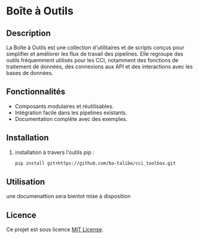 # Boîte à Outils

## Description
La Boîte à Outils est une collection d'utilitaires et de scripts conçus pour simplifier et améliorer les flux de travail des pipelines. Elle regroupe des outils fréquemment utilisés pour les CCI, notamment des fonctions de traitement de données, des connexions aux API et des interactions avec les bases de données.

## Fonctionnalités
- Composants modulaires et réutilisables.
- Intégration facile dans les pipelines existants.
- Documentation complète avec des exemples.

## Installation
1. installation à travers l'outils pip :
    ```bash
    pip install git+https://github.com/ba-talibe/cci_toolbox.git
    ```

## Utilisation
une documenattion sera bientot mise à disposition

## Licence
Ce projet est sous licence [MIT License](LICENSE).
